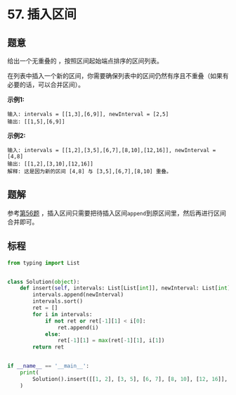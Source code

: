 # 57. 插入区间

## 题意

给出一个无重叠的 ，按照区间起始端点排序的区间列表。

在列表中插入一个新的区间，你需要确保列表中的区间仍然有序且不重叠（如果有必要的话，可以合并区间）。

**示例1:**

```
输入: intervals = [[1,3],[6,9]], newInterval = [2,5]
输出: [[1,5],[6,9]]
```

**示例2:**

```
输入: intervals = [[1,2],[3,5],[6,7],[8,10],[12,16]], newInterval = [4,8]
输出: [[1,2],[3,10],[12,16]]
解释: 这是因为新的区间 [4,8] 与 [3,5],[6,7],[8,10] 重叠。
```

## 题解

参考[第56题](https://github.com/hexsix/LeetCodeCN-Solutions/tree/master/Algorithms/0056.merge-intervals)
，插入区间只需要把待插入区间`append`到原区间里，然后再进行区间合并即可。

## 标程
```python
from typing import List


class Solution(object):
    def insert(self, intervals: List[List[int]], newInterval: List[int]) -> List[List[int]]:
        intervals.append(newInterval)
        intervals.sort()
        ret = []
        for i in intervals:
            if not ret or ret[-1][1] < i[0]:
                ret.append(i)
            else:
                ret[-1][1] = max(ret[-1][1], i[1])
        return ret


if __name__ == '__main__':
    print(
        Solution().insert([[1, 2], [3, 5], [6, 7], [8, 10], [12, 16]], [4, 8])
    )

```
